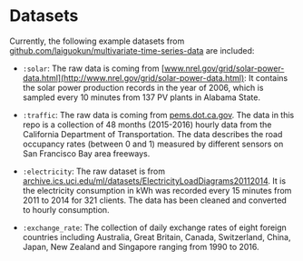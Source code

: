 # Datasets

Currently, the following example datasets from [github.com/laiguokun/multivariate-time-series-data](https://github.com/laiguokun/multivariate-time-series-data) are included:

* `:solar`: The raw data is coming from [www.nrel.gov/grid/solar-power-data.html](http://www.nrel.gov/grid/solar-power-data.html): It contains the solar power production records in the year of 2006, which is sampled every 10 minutes from 137 PV plants in Alabama State.

* `:traffic`: The raw data is coming from [pems.dot.ca.gov](http://pems.dot.ca.gov). The data in this repo is a collection of 48 months (2015-2016) hourly data from the California Department of Transportation. The data describes the road occupancy rates (between 0 and 1) measured by different sensors on San Francisco Bay area freeways.

* `:electricity`: The raw dataset is from [archive.ics.uci.edu/ml/datasets/ElectricityLoadDiagrams20112014](https://archive.ics.uci.edu/ml/datasets/ElectricityLoadDiagrams20112014). It is the electricity consumption in kWh was recorded every 15 minutes from 2011 to 2014 for 321 clients. The data has been cleaned and converted to hourly consumption.

* `:exchange_rate`: The collection of daily exchange rates of eight foreign countries including Australia, Great Britain, Canada, Switzerland, China, Japan, New Zealand and Singapore ranging from 1990 to 2016.